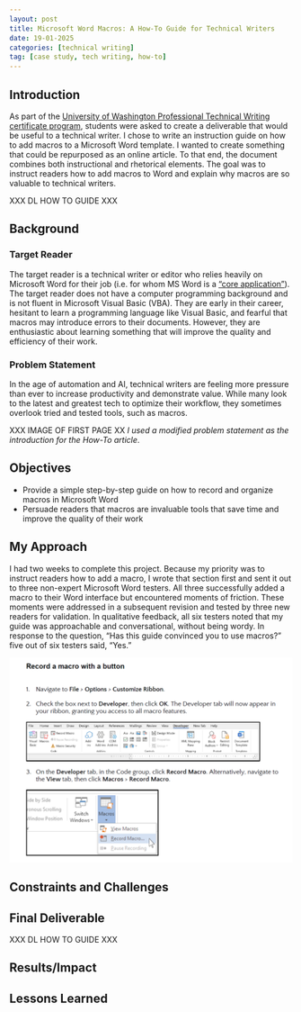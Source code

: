```yaml
---
layout: post
title: Microsoft Word Macros: A How-To Guide for Technical Writers
date: 19-01-2025
categories: [technical writing]
tag: [case study, tech writing, how-to]
---
```


## Introduction
As part of the [University of Washington Professional Technical Writing certificate program](https://www.pce.uw.edu/certificates/professional-technical-writing), students were asked to create a deliverable that would be useful to a technical writer.
I chose to write an instruction guide on how to add macros to a Microsoft Word template. I wanted to create something that could be repurposed as an online article. To that end, the document combines both instructional and rhetorical elements. The goal was to instruct readers how to add macros to Word and explain why macros are so valuable to technical writers.

XXX DL HOW TO GUIDE XXX

## Background

### Target Reader
The target reader is a technical writer or editor who relies heavily on Microsoft Word for their job (i.e. for whom MS Word is a [“core application”](https://articles.centercentre.com/multiple_personalities/)).
The target reader does not have a computer programming background and is not fluent in Microsoft Visual Basic (VBA). They are early in their career, hesitant to learn a programming language like Visual Basic, and fearful that macros may introduce errors to their documents. However, they are enthusiastic about learning something that will improve the quality and efficiency of their work.

### Problem Statement
In the age of automation and AI, technical writers are feeling more pressure than ever to increase productivity and demonstrate value. While many look to the latest and greatest tech to optimize their workflow, they sometimes overlook tried and tested tools, such as macros.

XXX IMAGE OF FIRST PAGE XX
*I used a modified problem statement as the introduction for the How-To article*.  

## Objectives
- Provide a simple step-by-step guide on how to record and organize macros in Microsoft Word
- Persuade readers that macros are invaluable tools that save time and improve the quality of their work
  
## My Approach 

I had two weeks to complete this project. Because my priority was to instruct readers how to add a macro, I wrote that section first and sent it out to three non-expert Microsoft Word testers. All three successfully added a macro to their Word interface but encountered moments of friction. These moments were addressed in a subsequent revision and tested by three new readers for validation. In qualitative feedback, all six testers noted that my guide was approachable and conversational, without being wordy. In response to the question, “Has this guide convinced you to use macros?” five out of six testers said, “Yes.”

![image](/imgs/ms-word-macros/process.png)

## Constraints and Challenges

## Final Deliverable

XXX DL HOW TO GUIDE XXX 

## Results/Impact

## Lessons Learned
